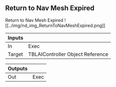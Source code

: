 ## Return to Nav Mesh Expired
Return to Nav Mesh Expired
![[../img/nd_img_ReturnToNavMeshExpired.png]]

|Inputs||
|--|--|
| In | Exec |
| Target | TBLAIController Object Reference |

|Outputs||
|--|--|
| Out | Exec |
